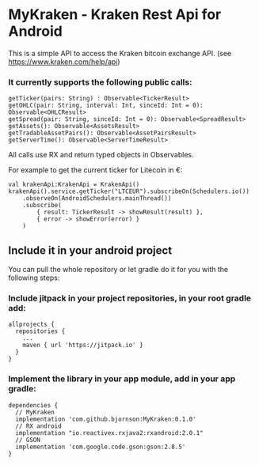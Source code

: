 # MyKraken - Kraken Rest Api for Android

This is a simple API to access the Kraken bitcoin exchange API. (see https://www.kraken.com/help/api)

### It currently supports the following public calls:

```
getTicker(pairs: String) : Observable<TickerResult>
getOHLC(pair: String, interval: Int, sinceId: Int = 0): Observable<OHLCResult>
getSpread(pair: String, sinceId: Int = 0): Observable<SpreadResult>
getAssets(): Observable<AssetsResult>
getTradableAssetPairs(): Observable<AssetPairsResult>
getServerTime(): Observable<ServerTimeResult>
```
All calls use RX and return typed objects in Observables.

For example to get the current ticker for Litecoin in €:

```
val krakenApi:KrakenApi = KrakenApi()
krakenApi().service.getTicker("LTCEUR").subscribeOn(Schedulers.io())
    .observeOn(AndroidSchedulers.mainThread())
    .subscribe(
        { result: TickerResult -> showResult(result) },
        { error -> showError(error) }
    )
```
## Include it in your android project

You can pull the whole repository or let gradle do it for you with the following steps:

### Include jitpack in your project repositories, in your root gradle add:
```
allprojects {
  repositories {
    ...
    maven { url 'https://jitpack.io' }
  }
}
```

### Implement the library in your app module, add in your app gradle:
```
dependencies {
  // MyKraken
  implementation 'com.github.bjornson:MyKraken:0.1.0'
  // RX android
  implementation "io.reactivex.rxjava2:rxandroid:2.0.1"
  // GSON
  implementation 'com.google.code.gson:gson:2.8.5'
}
```
